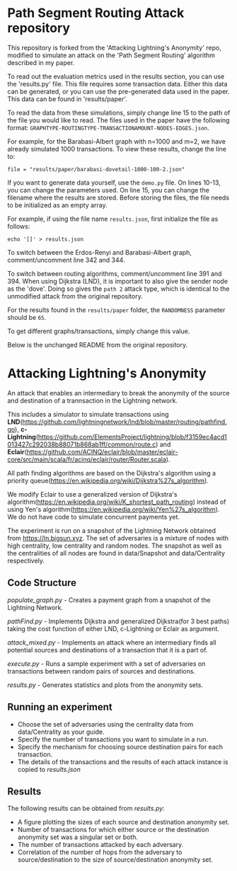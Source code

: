 # Path Segment Routing Attack repository

This repository is forked from the 'Attacking Lightning's Anonymity' repo, modified to simulate an attack on the 'Path Segment Routing' algorithm described in my paper.

To read out the evaluation metrics used in the results section, you can use the 'results.py' file.
This file requires some transaction data.
Either this data can be generated, or you can use the pre-generated data used in the paper.
This data can be found in 'results/paper'.

To read the data from these simulations, simply change line 15 to the path of the file you would like to read.
The files used in the paper have the following format: `GRAPHTYPE-ROUTINGTYPE-TRANSACTIONAMOUNT-NODES-EDGES.json`.


For example, for the Barabasi-Albert graph with n=1000 and m=2, we have already simulated 1000 transactions.
To view these results, change the line to:

```
file = "results/paper/barabasi-dovetail-1000-100-2.json"
```


If you want to generate data yourself, use the `demo.py` file.
On lines 10-13, you can change the parameters used.
On line 15, you can change the filename where the results are stored.
Before storing the files, the file needs to be initialized as an empty array.

For example, if using the file name `results.json`, first initialize the file as follows:

```
echo '[]' > results.json
```

To switch between the Erdos-Renyi and Barabasi-Albert graph, comment/uncomment line 342 and 344.

To switch between routing algorithms, comment/uncomment line 391 and 394.
When using Dijkstra (LND), it is important to also give the sender node as the 'dove'.
Doing so gives the `path 2` attack type, which is identical to the unmodified attack from the original repository.

For the results found in the `results/paper` folder, the `RANDOMNESS` parameter should be `65`.

To get different graphs/transactions, simply change this value.

Below is the unchanged README from the original repository.

# Attacking Lightning's Anonymity

An attack that enables an intermediary to break the anonymity of the source and destination of a trannsaction in the Lightning network. 

This includes a simulator to simulate transactions using **LND**(https://github.com/lightningnetwork/lnd/blob/master/routing/pathfind.go), **c-Lightning**(https://github.com/ElementsProject/lightning/blob/f3159ec4acd1013427c292038b88071b868ab1ff/common/route.c) and **Eclair**(https://github.com/ACINQ/eclair/blob/master/eclair-core/src/main/scala/fr/acinq/eclair/router/Router.scala). 

All path finding algorithms are based on the Dijkstra's algorithm using a priority queue(https://en.wikipedia.org/wiki/Dijkstra%27s_algorithm).

We modify Eclair to use a generalized version of Dijkstra's algorithm(https://en.wikipedia.org/wiki/K_shortest_path_routing) instead of using Yen's algorithm(https://en.wikipedia.org/wiki/Yen%27s_algorithm). We do not have code to simulate concurrent payments yet. 

The experiment is run on a snapshot of the Lightning Network obtained from https://ln.bigsun.xyz. The set of adversaries is a mixture of nodes with high centrality, low centrality and random nodes. The snapshot as well as the centralities of all nodes are found in data/Snapshot and data/Centrality respectively.

## Code Structure

*populate_graph.py* - Creates a payment graph from a snapshot of the Lightning Network.

*pathFind.py* - Implements Dijkstra and generalized Dijkstra(for 3 best paths) taking the cost function of either LND, c-Lightning or Eclair as argument.

*attack_mixed.py* - Implements an attack where an intermediary finds all potential sources and destinations of a transaction that it is a part of.

*execute.py* - Runs a sample experiment with a set of adversaries on transactions between random pairs of sources and destinations.

*results.py* - Generates statistics and plots from the anonymity sets.

## Running an experiment

- Choose the set of adversaries using the centrality data from data/Centrality as your guide.
- Specify the number of transactions you want to simulate in a run.
- Specify the mechanism for choosing source destination pairs for each transaction.
- The details of the transactions and the results of each attack instance is copied to *results.json*

## Results

The following results can be obtained from *results.py*:
- A figure plotting the sizes of each source and destination anonymity set.
- Number of transactions for which either source or the destination anonymity set was a singular set or both.
- The number of transactions attacked by each adversary.
- Correlation of the number of hops from the adversary to source/destination to the size of source/destination anonymity set.

